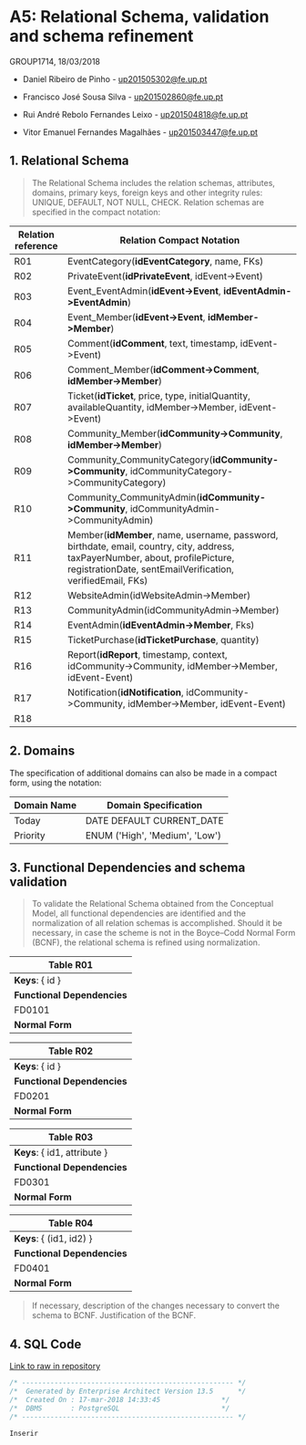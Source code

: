 # A5: Relational Schema, validation and schema refinement

 GROUP1714, 18/03/2018 

* Daniel Ribeiro de Pinho - up201505302@fe.up.pt 

* Francisco José Sousa Silva - up201502860@fe.up.pt 

* Rui André Rebolo Fernandes Leixo - up201504818@fe.up.pt 

* Vitor Emanuel Fernandes Magalhães - up201503447@fe.up.pt 
 
 
## 1. Relational Schema
 
> The Relational Schema includes the relation schemas, attributes, domains, primary keys, foreign keys and other integrity rules: UNIQUE, DEFAULT, NOT NULL, CHECK.
> Relation schemas are specified in the compact notation:
 
| Relation reference | Relation Compact Notation                                            |
| ------------------ | -------------------------------------------------------------------- |
| R01                | EventCategory(__idEventCategory__, name, FKs)                                         |
| R02                | PrivateEvent(__idPrivateEvent__, idEvent->Event)                               |
| R03                | Event_EventAdmin(__idEvent->Event__, __idEventAdmin->EventAdmin__)                       |
| R04                | Event_Member(__idEvent->Event__, __idMember->Member__)					 |
| R05		              | Comment(__idComment__, text, timestamp, idEvent->Event) 				|
| R06		              | Comment_Member(__idComment->Comment__, __idMember->Member__) |
| R07		              | Ticket(__idTicket__, price, type, initialQuantity, availableQuantity, idMember->Member, idEvent->Event) |
| R08                | Community_Member(__idCommunity->Community__, __idMember->Member__) |
| R09                | Community_CommunityCategory(__idCommunity->Community__, idCommunityCategory->CommunityCategory) |
| R10                | Community_CommunityAdmin(__idCommunity->Community__, idCommunityAdmin->CommunityAdmin)
| R11                | Member(__idMember__, name, username, password, birthdate, email, country, city, address, taxPayerNumber, about, profilePicture, registrationDate, sentEmailVerification, verifiedEmail, FKs) |
| R12                | WebsiteAdmin(idWebsiteAdmin->Member) |
| R13                | CommunityAdmin(idCommunityAdmin->Member) |
| R14                | EventAdmin(__idEventAdmin->Member__, Fks)
| R15                | TicketPurchase(__idTicketPurchase__, quantity) |
| R16                | Report(__idReport__, timestamp, context, idCommunity->Community, idMember->Member, idEvent-Event) |
| R17                | Notification(__idNotification__, idCommunity->Community, idMember->Member, idEvent-Event) |
| R18                | 

## 2. Domains
 
The specification of additional domains can also be made in a compact form, using the notation:
 
| Domain Name | Domain Specification           |
| ----------- | ------------------------------ |
| Today	      | DATE DEFAULT CURRENT_DATE      |
| Priority    | ENUM ('High', 'Medium', 'Low') |
 
 
## 3. Functional Dependencies and schema validation
 
> To validate the Relational Schema obtained from the Conceptual Model, all functional dependencies are identified and the normalization of all relation schemas is accomplished. Should it be necessary, in case the scheme is not in the Boyce–Codd Normal Form (BCNF), the relational schema is refined using normalization.
 
| **Table R01**                   |
| ------------------------------- |
| **Keys**: { id }                |
| **Functional Dependencies**     |
| FD0101          | id → attribute |
| **Normal Form** | BCNF           |
 
| **Table R02**                   |
| ------------------------------- |
| **Keys**: { id }                |
| **Functional Dependencies**     |
| FD0201          | id → attribute |
| **Normal Form** | BCNF           |
 
| **Table R03**                            |
| ---------------------------------------- |
| **Keys**: { id1, attribute }             |
| **Functional Dependencies**              |
| FD0301          | {id} → {id2, attribute} |
| **Normal Form** | BCNF                    |
 
| **Table R04**                                   |
| ----------------------------------------------- |
| **Keys**: { (id1, id2) }                        |
| **Functional Dependencies**                     |
| FD0401          | {(id1,id2)} → {id3, attribute} |
| **Normal Form** | BCNF                           |
 
> If necessary, description of the changes necessary to convert the schema to BCNF.
> Justification of the BCNF.
 
## 4. SQL Code

[Link to raw in repository](https://raw.githubusercontent.com/LastLombax/lbaw1714/master/database.SQL?token=AYlAMTKol8Y9z7J3DGtv-ZwywPbYAf2Lks5atmNPwA%3D%3D)  

```sql
/* ---------------------------------------------------- */
/*  Generated by Enterprise Architect Version 13.5 		*/
/*  Created On : 17-mar-2018 14:33:45 				*/
/*  DBMS       : PostgreSQL 						*/
/* ---------------------------------------------------- */

Inserir 
```

